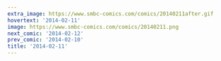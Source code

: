 ```yaml
---
extra_image: https://www.smbc-comics.com/comics/20140211after.gif
hovertext: '2014-02-11'
image: https://www.smbc-comics.com/comics/20140211.png
next_comic: '2014-02-12'
prev_comic: '2014-02-10'
title: '2014-02-11'
---
```


